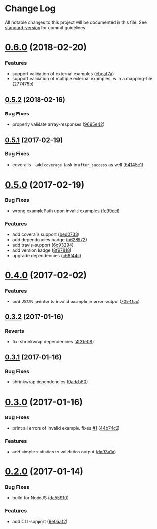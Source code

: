 # Change Log

All notable changes to this project will be documented in this file. See [standard-version](https://github.com/conventional-changelog/standard-version) for commit guidelines.

<a name="0.6.0"></a>
# [0.6.0](https://github.com/codekie/swagger-examples-validator/compare/v0.5.2...v0.6.0) (2018-02-20)


### Features

* support validation of external examples ([cbeaf7a](https://github.com/codekie/swagger-examples-validator/commit/cbeaf7a))
* support validation of multiple external examples, with a mapping-file ([277475b](https://github.com/codekie/swagger-examples-validator/commit/277475b))



<a name="0.5.2"></a>
## [0.5.2](https://github.com/codekie/swagger-examples-validator/compare/v0.5.1...v0.5.2) (2018-02-16)


### Bug Fixes

* properly validate array-responses ([9695e42](https://github.com/codekie/swagger-examples-validator/commit/9695e42))



<a name="0.5.1"></a>
## [0.5.1](https://github.com/codekie/swagger-examples-validator/compare/v0.5.0...v0.5.1) (2017-02-19)


### Bug Fixes

* coveralls - add `coverage`-task in `after_success` as well ([64145c1](https://github.com/codekie/swagger-examples-validator/commit/64145c1))



<a name="0.5.0"></a>
# [0.5.0](https://github.com/codekie/swagger-examples-validator/compare/v0.4.0...v0.5.0) (2017-02-19)


### Bug Fixes

* wrong examplePath upon invalid examples ([fe99ccf](https://github.com/codekie/swagger-examples-validator/commit/fe99ccf))


### Features

* add coveralls support ([bed0733](https://github.com/codekie/swagger-examples-validator/commit/bed0733))
* add dependencies badge ([b628972](https://github.com/codekie/swagger-examples-validator/commit/b628972))
* add travis-support ([6c93294](https://github.com/codekie/swagger-examples-validator/commit/6c93294))
* add version badge ([8f97818](https://github.com/codekie/swagger-examples-validator/commit/8f97818))
* upgrade dependencies ([c68f44d](https://github.com/codekie/swagger-examples-validator/commit/c68f44d))



<a name="0.4.0"></a>
# [0.4.0](https://github.com/codekie/swagger-examples-validator/compare/v0.3.2...v0.4.0) (2017-02-02)


### Features

* add JSON-pointer to invalid example in error-output ([7054fac](https://github.com/codekie/swagger-examples-validator/commit/7054fac))



<a name="0.3.2"></a>
## [0.3.2](https://github.com/codekie/swagger-examples-validator/compare/v0.3.1...v0.3.2) (2017-01-16)


### Reverts

* fix: shrinkwrap dependencies ([4f31e08](https://github.com/codekie/swagger-examples-validator/commit/4f31e08))



<a name="0.3.1"></a>
## [0.3.1](https://github.com/codekie/swagger-examples-validator/compare/v0.3.0...v0.3.1) (2017-01-16)


### Bug Fixes

* shrinkwrap dependencies ([0adab60](https://github.com/codekie/swagger-examples-validator/commit/0adab60))



<a name="0.3.0"></a>
# [0.3.0](https://github.com/codekie/swagger-examples-validator/compare/v0.2.0...v0.3.0) (2017-01-16)


### Bug Fixes

* print all errors of invalid example. fixes [#1](https://github.com/codekie/swagger-examples-validator/issues/1) ([44b74c2](https://github.com/codekie/swagger-examples-validator/commit/44b74c2))


### Features

* add simple statistics to validation output ([da93a1a](https://github.com/codekie/swagger-examples-validator/commit/da93a1a))



<a name="0.2.0"></a>
# [0.2.0](https://github.com/codekie/swagger-examples-validator/compare/v0.1.0...v0.2.0) (2017-01-14)


### Bug Fixes

* build for NodeJS ([da55910](https://github.com/codekie/swagger-examples-validator/commit/da55910))


### Features

* add CLI-support ([9e0aaf2](https://github.com/codekie/swagger-examples-validator/commit/9e0aaf2))
